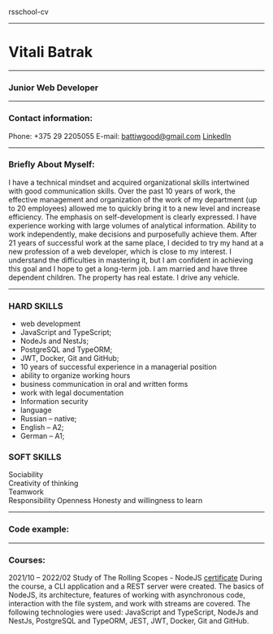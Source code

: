 rsschool-cv

---

# Vitali Batrak

---

### Junior Web Developer

---

### Contact information:

Phone: +375 29 2205055
E-mail: battiwgood@gmail.com
[LinkedIn](linkedin.com/feed/)

---

### Briefly About Myself:

I have a technical mindset and acquired organizational skills intertwined with good communication skills. Over the past 10 years of work, the effective management and organization of the work of my department (up to 20 employees) allowed me to quickly bring it to a new level and increase efficiency.
The emphasis on self-development is clearly expressed. I have experience working with large volumes of analytical information. Ability to work independently, make decisions and purposefully achieve them.
After 21 years of successful work at the same place, I decided to try my hand at a new profession of a web developer, which is close to my interest. I understand the difficulties in mastering it, but I am confident in achieving this goal and I hope to get a long-term job.
I am married and have three dependent children. The property has real estate. I drive any vehicle.

---

### HARD SKILLS

- web development
- JavaScript and TypeScript;
- NodeJs and NestJs;
- PostgreSQL and TypeORM;
- JWT, Docker, Git and GitHub;
- 10 years of successful experience in a managerial position
- ability to organize working hours
- business communication in oral and written forms
- work with legal documentation
- Information security
- language
- Russian – native;
- English – A2;
- German – A1;

### SOFT SKILLS

Sociability  
Creativity of thinking  
Teamwork  
Responsibility
Openness
Honesty and willingness to learn

---

### Code example:

---

### Courses:

2021/10 – 2022/02
Study of The Rolling Scopes - NodeJS
[certificate](https://app.rs.school/certificate/7qdwi5ov)
During the course, a CLI application and a REST server were created. The basics of NodeJS, its architecture, features of working with asynchronous code, interaction with the file system, and work with streams are covered. The following technologies were used: JavaScript and TypeScript, NodeJs and NestJs, PostgreSQL and TypeORM, JEST, JWT, Docker, Git and GitHub.
